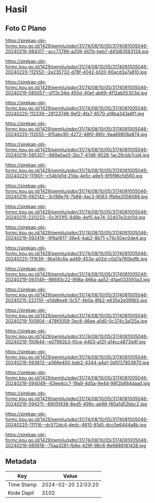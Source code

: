 # Hasil

## Foto C Plano

https://sirekap-obj-formc.kpu.go.id/1429/pemilu/pdpr/31/74/08/10/05/3174081005046-20240219-084317--acc73786-a209-407b-beb7-d41d83563134.jpg

https://sirekap-obj-formc.kpu.go.id/1429/pemilu/pdpr/31/74/08/10/05/3174081005046-20240220-112552--2e235732-d78f-4042-b120-80acd3a7a810.jpg

https://sirekap-obj-formc.kpu.go.id/1429/pemilu/pdpr/31/74/08/10/05/3174081005046-20240219-085057--d113c34d-455d-40ef-ab69-4f12ab55303d.jpg

https://sirekap-obj-formc.kpu.go.id/1429/pemilu/pdpr/31/74/08/10/05/3174081005046-20240220-112339--29123748-9ef2-4fa7-8570-a18ba343a6f1.jpg

https://sirekap-obj-formc.kpu.go.id/1429/pemilu/pdpr/31/74/08/10/05/3174081005046-20240220-112055--815abc95-4272-48f0-86fc-9aa69808a874.jpg

https://sirekap-obj-formc.kpu.go.id/1429/pemilu/pdpr/31/74/08/10/05/3174081005046-20240219-085307--889a0ad3-2bc7-47d9-9528-1ac29cbb7cd4.jpg

https://sirekap-obj-formc.kpu.go.id/1429/pemilu/pdpr/31/74/08/10/05/3174081005046-20240220-111901--c54b1d1d-21da-4e5c-a9e5-6f5f96cfd560.jpg

https://sirekap-obj-formc.kpu.go.id/1429/pemilu/pdpr/31/74/08/10/05/3174081005046-20240219-092142--3cf88e76-7b88-4ac3-9063-ffb6e2056088.jpg

https://sirekap-obj-formc.kpu.go.id/1429/pemilu/pdpr/31/74/08/10/05/3174081005046-20240215-220223--0c3f31f5-848b-4ef5-be74-32407e3cb11d.jpg

https://sirekap-obj-formc.kpu.go.id/1429/pemilu/pdpr/31/74/08/10/05/3174081005046-20240219-092418--9f9a1617-39e4-4ab2-8b71-c74c50ec0de4.jpg

https://sirekap-obj-formc.kpu.go.id/1429/pemilu/pdpr/31/74/08/10/05/3174081005046-20240220-111639--9ba14c6a-ad49-453e-a02d-c0d7a760bdfb.jpg

https://sirekap-obj-formc.kpu.go.id/1429/pemilu/pdpr/31/74/08/10/05/3174081005046-20240219-093149--96693c22-998a-466a-aa52-d1ae033593a3.jpg

https://sirekap-obj-formc.kpu.go.id/1429/pemilu/pdpr/31/74/08/10/05/3174081005046-20240215-222110--e1dd8ee6-5c57-4b0a-8fb2-e635e2e099b5.jpg

https://sirekap-obj-formc.kpu.go.id/1429/pemilu/pdpr/31/74/08/10/05/3174081005046-20240219-100904--478f0059-3ec8-46ee-a1d0-0c374c3a125a.jpg

https://sirekap-obj-formc.kpu.go.id/1429/pemilu/pdpr/31/74/08/10/05/3174081005046-20240219-100644--e07992b3-f0ce-4403-a12f-a14cc4873d4f.jpg

https://sirekap-obj-formc.kpu.go.id/1429/pemilu/pdpr/31/74/08/10/05/3174081005046-20240219-093813--a366e450-beb2-4344-a4a1-0d5f37853870.jpg

https://sirekap-obj-formc.kpu.go.id/1429/pemilu/pdpr/31/74/08/10/05/3174081005046-20240219-094049--63ee4cc7-19a9-4d5a-9e4d-98f2b884daad.jpg

https://sirekap-obj-formc.kpu.go.id/1429/pemilu/pdpr/31/74/08/10/05/3174081005046-20240219-094211--8905f438-8ed5-499c-ab98-f60a1d52bbc2.jpg

https://sirekap-obj-formc.kpu.go.id/1429/pemilu/pdpr/31/74/08/10/05/3174081005046-20240220-111116--dc572dc4-dedc-4810-81d5-dcc0e6444a8b.jpg

https://sirekap-obj-formc.kpu.go.id/1429/pemilu/pdpr/31/74/08/10/05/3174081005046-20240219-085618--75aa3281-fb6e-429f-98c6-8e6886181426.jpg


## Metadata

| Key        | Value               |
| ---------- | ------------------- |
| Time Stamp | 2024-02-20 12:03:20 |
| Kode Dapil | 3102                |




